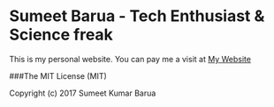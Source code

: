 # Sumeet Barua - Tech Enthusiast & Science freak

This is my personal website. You can pay me a visit at <a href="https://sumeetkumarbarua.github.io/"> My Website</a>





###The MIT License (MIT)

Copyright (c) 2017 Sumeet Kumar Barua
